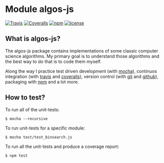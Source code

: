 # Module algos-js

[![Travis](https://img.shields.io/travis/all3fox/algos-js.svg)](https://travis-ci.org/all3fox/algos-js)
[![Coveralls](https://img.shields.io/coveralls/all3fox/algos-js.svg)](https://coveralls.io/github/all3fox/algos-js)
[![npm](https://img.shields.io/npm/v/algos-js.svg)](https://www.npmjs.com/package/algos-js)
[![license](https://img.shields.io/github/license/all3fox/algos-js.svg)](https://choosealicense.com/licenses/mit/)

## What is algos-js?

The algos-js package contains implementations of some classic computer
science algorithms. My primary goal is to understand
those algorithms and the best way to do that is to code them myself.

Along the way I practice test driven development (with [mocha][1]),
continuos integration (with [travis][2] and [coveralls][3]), version
control (with [git][4] and [github][5]), packaging with [npm][6] and a
lot more.

<!-- ## What algorithms are ready? -->

<!-- TODO -->

<!-- ## How to install? -->

<!-- ### Installing from github -->

<!-- TODO -->

<!-- ### Installing from npm -->

<!-- TODO -->

## How to test?

To run all of the unit-tests:

```$ mocha --recursive```

To run unit-tests for a specific module:

```$ mocha test/test_binsearch.js```

To run all the unit-tests and produce a coverage report:

```$ npm test```

<!-- ## How to uninstall? -->

<!-- TODO -->

[1]: https://mochajs.org/
[2]: https://travis-ci.org
[3]: https://coveralls.io
[4]: https://git-scm.com/
[5]: https://github.com
[6]: https://www.npmjs.com/
